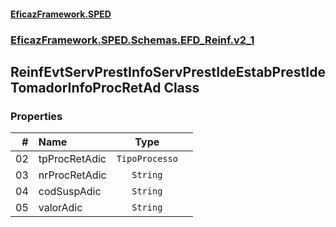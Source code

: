 #### [EficazFramework.SPED](EficazFrameworkSPED.md 'EficazFramework SPED')
### [EficazFramework.SPED.Schemas.EFD_Reinf.v2_1](EficazFramework.SPED.Schemas.EFD_Reinf.v2_1.md 'EficazFramework.SPED.Schemas.EFD_Reinf.v2_1')

## ReinfEvtServPrestInfoServPrestIdeEstabPrestIdeTomadorInfoProcRetAd Class
### Properties

| # | Name | Type | |
| ---: | :--- | :---: | :--- |
| 02 | tpProcRetAdic | `TipoProcesso` |  |
| 03 | nrProcRetAdic | `String` |  |
| 04 | codSuspAdic | `String` |  |
| 05 | valorAdic | `String` |  |
